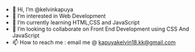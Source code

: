 - 👋 Hi, I’m @kelvinkapuya
- 👀 I’m interested in Web Development
- 🌱 I’m currently learning HTML,CSS and JavaScript
- 💞️ I’m looking to collaborate on Front End Development using CSS And JavaScript
- 📫 How to reach me : email me @ kapuyakelvin18.kk@gmail.com

<!---
kelvinkapuya/kelvinkapuya is a ✨ special ✨ repository because its `README.md` (this file) appears on your GitHub profile.
You can click the Preview link to take a look at your changes.
--->
